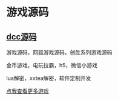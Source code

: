 # 游戏源码
## [dcc源码](https://source.cddcc.org)
游戏源码，网狐游戏源码，创胜系列游戏源码

金币游戏，电玩拉霸，h5，微信小游戏

lua解密，xxtea解密，软件定制开发

[点我查看更多游戏](https://source.cddcc.org)
